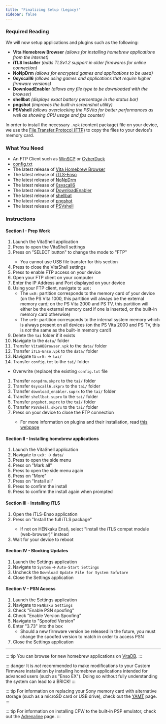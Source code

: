 ```yaml
---
title: "Finalizing Setup (Legacy)"
sidebar: false
---
```


### Required Reading

We will now setup applications and plugins such as the following:

+  **Vita Homebrew Browser** *(allows for installing homebrew applications from the internet)*
+  **iTLS Installer** *(adds TLSv1.2 support in older firmwares for online connection)*
+  **NoNpDrm** *(allows for encrypted games and applications to be used)*
+  **0syscall6** *(allows using games and applications that require higher firmware versions)*
+  **DownloadEnabler** *(allows any file type to be downloaded with the browser)*
+  **shellbat** *(displays exact battery percentage in the status bar)*
+  **pngshot** *(improves the built-in screenshot utility)*
+  **PSVshell** *(allows overclocking the PSVita for better performances as well as showing CPU usage and fps counter)*

In order to install the necessary `.vpk` (content package) file on your device, we use the [File Transfer Protocol (FTP)](https://wikipedia.org/wiki/File_Transfer_Protocol) to copy the files to your device's memory card.

### What You Need

* An FTP Client such as [WinSCP](https://winscp.net/) or [CyberDuck](https://cyberduck.io/)
* [config.txt](/assets/files/config.txt)
* The latest release of [Vita Homebrew Browser](https://github.com/devnoname120/vhbb/releases/latest/)
* The latest release of [iTLS-Enso](https://github.com/SKGleba/iTLS-Enso/releases/latest/)
* The latest release of [NoNpDrm](https://github.com/TheOfficialFloW/NoNpDrm/releases/latest)
* The latest release of [0syscall6](https://github.com/SKGleba/0syscall6/releases/latest)
* The latest release of [DownloadEnabler](https://github.com/TheOfficialFloW/VitaTweaks/releases/tag/DownloadEnabler)
* The latest release of [shellbat](https://github.com/nowrep/vita-shellbat/releases/latest)
* The latest release of [pngshot](https://github.com/xyzz/pngshot/releases/latest)
* The latest release of [PSVshell](https://github.com/Electry/PSVshell/releases/latest)

### Instructions

#### Section I - Prep Work

1. Launch the VitaShell application
1. Press <Btn btn="START" /> to open the VitaShell settings
1. Press <Btn btn="confirm" /> on "SELECT button" to change the mode to "FTP"
    + You cannot use USB file transfer for this section
1. Press <Btn btn="cancel" /> to close the VitaShell settings
1. Press <Btn btn="SELECT" /> to enable FTP access on your device
1. Open your FTP client on your computer
1. Enter the IP Address and Port displayed on your device
1. Using your FTP client, navigate to `ux0:`
    + The `ux0:` partition corresponds to the memory card of your device (on the PS Vita 1000, this partition will always be the external memory card; on the PS Vita 2000 and PS TV, this partition will either be the external memory card if one is inserted, or the built-in memory card otherwise)
    + The `ur0:` partition corresponds to the internal system memory which is always present on all devices (on the PS Vita 2000 and PS TV, this is *not* the same as the built-in memory card!)
1. Delete the `tai` folder if it exists
1. Navigate to the `data/` folder
1. Transfer `VitaHBBrowser.vpk` to the `data/` folder
1. Transfer `iTLS-Enso.vpk` to the `data/` folder
1. Navigate to `ur0:` -> `tai/`
1. Transfer `config.txt` to  the `tai/` folder
  + Overwrite (replace) the existing `config.txt` file
1. Transfer `nonpdrm.skprx` to the `tai/` folder
1. Transfer `0syscall6.skprx` to the `tai/` folder
1. Transfer `download_enabler.suprx` to the `tai/` folder
1. Transfer `shellbat.suprx` to the `tai/` folder
1. Transfer `pngshot.suprx` to the `tai/` folder
1. Transfer `PSVshell.skprx` to the `tai/` folder
1. Press <Btn btn="cancel" /> on your device to close the FTP connection
    + For more information on plugins and their installation, read [this webpage](https://samilops2.gitbook.io/vita-troubleshooting-guide/plugins-related-problem/error-when-using-autoplugin)

#### Section II - Installing homebrew applications

1. Launch the VitaShell application
1. Navigate to `ux0:` -> `data/`
1. Press <Btn btn="triangle" /> to open the side menu
1. Press <Btn btn="confirm" /> on "Mark all"
1. Press <Btn btn="triangle" /> to open the side menu again
1. Press <Btn btn="confirm" /> on "More"
1. Press <Btn btn="confirm" /> on "Install all"
1. Press <Btn btn="confirm" /> to confirm the install
1. Press <Btn btn="confirm" /> to confirm the install again when prompted

#### Section III - Installing iTLS

1. Open the iTLS-Enso application
1. Press <Btn btn="cross" /> on "Install the full iTLS package"
    + If not on HENkaku Ensō, select "Install the iTLS compat module (web-browser)" instead
1. Wait for your device to reboot

#### Section IV - Blocking Updates

1. Launch the Settings application
1. Navigate to `System` -> `Auto-Start Settings`
1. Uncheck the `Download Update File for System Sofwtare`
1. Close the Settings application

#### Section V - PSN Access

1. Launch the Settings application
1. Navigate to `HENkaku Settings`
1. Check "Enable PSN spoofing"
1. Check "Enable Version Spoofing"
1. Navigate to "Spoofed Version"
1. Enter "3.73" into the box
    + Should a new firmware version be released in the future, you must change the spoofed version to match in order to access PSN
1. Close the Settings application

___

::: tip
You can browse for new homebrew applications on [VitaDB](https://vitadb.rinnegatamante.it/).
:::

::: danger
It is *not* recommended to make modifications to your Custom Firmware installation by installing homebrew applications intended for advanced users (such as "Enso EX"). Doing so without fully understanding the system can lead to a BRICK!
:::

::: tip
For information on replacing your Sony memory card with alternative storage (such as a microSD card or USB drive), check out the [YAMT](yamt) page.
:::

::: tip
For information on installing CFW to the built-in PSP emulator, check out the [Adrenaline](adrenaline) page.
:::
